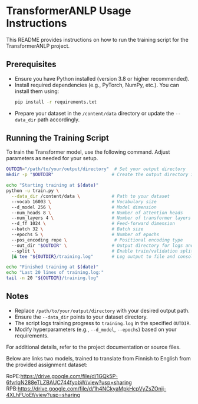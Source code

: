 # TransformerANLP Usage Instructions

This README provides instructions on how to run the training script for the TransformerANLP project.

## Prerequisites
- Ensure you have Python installed (version 3.8 or higher recommended).
- Install required dependencies (e.g., PyTorch, NumPy, etc.). You can install them using:
  ```bash
  pip install -r requirements.txt
  ```
- Prepare your dataset in the `/content/data` directory or update the `--data_dir` path accordingly.

## Running the Training Script
To train the Transformer model, use the following command. Adjust parameters as needed for your setup.

```bash
OUTDIR="/path/to/your/output/directory"  # Set your output directory
mkdir -p "$OUTDIR"                      # Create the output directory if it doesn't exist

echo "Starting training at $(date)"
python -u train.py \
  --data_dir /content/data \            # Path to your dataset
  --vocab 16003 \                       # Vocabulary size
  --d_model 256 \                       # Model dimension
  --num_heads 8 \                       # Number of attention heads
  --num_layers 4 \                      # Number of transformer layers
  --d_ff 1024 \                         # Feed-forward dimension
  --batch 32 \                          # Batch size
  --epochs 5 \                          # Number of epochs
  --pos_encoding rope \                  # Positional encoding type
  --out_dir "$OUTDIR" \                 # Output directory for logs and checkpoints
  --split \                             # Enable train/validation split
  |& tee "${OUTDIR}/training.log"       # Log output to file and console

echo "Finished training at $(date)"
echo "Last 20 lines of training.log:"
tail -n 20 "${OUTDIR}/training.log"
```

## Notes
- Replace `/path/to/your/output/directory` with your desired output path.
- Ensure the `--data_dir` points to your dataset directory.
- The script logs training progress to `training.log` in the specified `OUTDIR`.
- Modify hyperparameters (e.g., `--d_model`, `--epochs`) based on your requirements.

For additional details, refer to the project documentation or source files.


Below are links two models, trained to translate from Finnish to English from the provided assignment dataset:

RoPE:https://drive.google.com/file/d/1GQk5P-6fvrlqN288eTLZBAUC744fyobW/view?usp=sharing
RPB:https://drive.google.com/file/d/1h4NCkyaMpkHcpVyZsZOnij-4XLhFUoEf/view?usp=sharing
